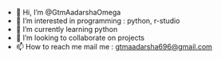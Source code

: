 - 👋 Hi, I’m @GtmAadarshaOmega
- 👀 I’m interested in programming : python, r-studio
- 🌱 I’m currently learning python
- 💞️ I’m looking to collaborate on projects
- 📫 How to reach me mail me : gtmaadarsha696@gmail.com

<!---
GtmAadarshaOmega/GtmAadarshaOmega is a ✨ special ✨ repository because its `README.md` (this file) appears on your GitHub profile.
You can click the Preview link to take a look at your changes.
--->
